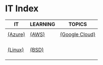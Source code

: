 # IT Index

|IT|LEARNING|TOPICS|
|---|---|---|
||||
|[(Azure)](azure-index)|[(AWS)](aws-index)|[(Google Cloud)](google-cloud-index)|
||||
||||
||||
||||
|[(Linux)](linux-index)|[(BSD)](bsd-index)||
||||
||||
||||
